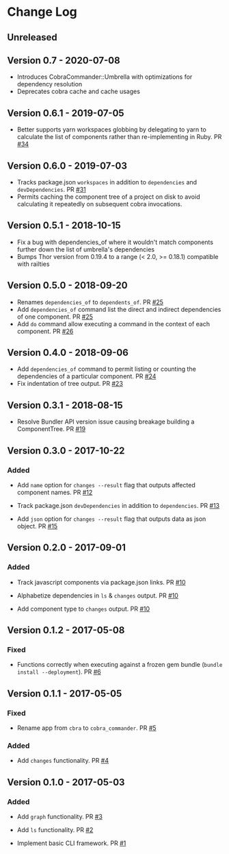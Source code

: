 # Change Log

## Unreleased

## Version 0.7 - 2020-07-08

* Introduces CobraCommander::Umbrella with optimizations for dependency resolution
* Deprecates cobra cache and cache usages

## Version 0.6.1 - 2019-07-05

* Better supports yarn workspaces globbing by delegating to yarn to calculate the list of components rather than re-implementing in Ruby. PR [#34](https://github.com/powerhome/cobra_commander/pull/34)

## Version 0.6.0 - 2019-07-03

* Tracks package.json `workspaces` in addition to `dependencies` and `devDependencies`. PR [#31](https://github.com/powerhome/cobra_commander/pull/31)
* Permits caching the component tree of a project on disk to avoid calculating it repeatedly on subsequent cobra invocations.

## Version 0.5.1 - 2018-10-15

* Fix a bug with dependencies_of where it wouldn't match components further down the list of umbrella's dependencies
* Bumps Thor version from 0.19.4 to a range (< 2.0, >= 0.18.1) compatible with railties

## Version 0.5.0 - 2018-09-20

* Renames `dependencies_of` to `dependents_of`. PR [#25](https://github.com/powerhome/cobra_commander/pull/25)
* Add `dependencies_of` command list the direct and indirect dependencies of one component. PR [#25](https://github.com/powerhome/cobra_commander/pull/25)
* Add `do` command allow executing a command in the context of each component. PR [#26](https://github.com/powerhome/cobra_commander/pull/26)

## Version 0.4.0 - 2018-09-06

* Add `dependencies_of` command to permit listing or counting the dependencies of a particular component. PR [#24](https://github.com/powerhome/cobra_commander/pull/24)
* Fix indentation of tree output. PR [#23](https://github.com/powerhome/cobra_commander/pull/23)

## Version 0.3.1 - 2018-08-15

* Resolve Bundler API version issue causing breakage building a ComponentTree. PR [#19](https://github.com/powerhome/cobra_commander/pull/19)

## Version 0.3.0 - 2017-10-22

### Added

* Add `name` option for `changes --result` flag that outputs affected component names. PR [#12](https://github.com/powerhome/cobra_commander/pull/12)

* Track package.json `devDependencies` in addition to `dependencies`. PR [#13](https://github.com/powerhome/cobra_commander/pull/13)

* Add `json` option for `changes --result` flag that outputs data as json object. PR [#15](https://github.com/powerhome/cobra_commander/pull/15)

## Version 0.2.0 - 2017-09-01

### Added

* Track javascript components via package.json links. PR [#10](https://github.com/powerhome/cobra_commander/pull/10)

* Alphabetize dependencies in `ls` & `changes` output. PR [#10](https://github.com/powerhome/cobra_commander/pull/10)

* Add component type to `changes` output. PR [#10](https://github.com/powerhome/cobra_commander/pull/10)

## Version 0.1.2 - 2017-05-08

### Fixed

* Functions correctly when executing against a frozen gem bundle (`bundle install --deployment`). PR [#6](https://github.com/powerhome/cobra_commander/pull/6)

## Version 0.1.1 - 2017-05-05

### Fixed

* Rename app from `cbra` to `cobra_commander`. PR [#5](https://github.com/powerhome/cobra_commander/pull/5)

### Added

* Add `changes` functionality. PR [#4](https://github.com/powerhome/cobra_commander/pull/4)

## Version 0.1.0 - 2017-05-03

### Added

* Add `graph` functionality. PR [#3](https://github.com/powerhome/cobra_commander/pull/3)

* Add `ls` functionality. PR [#2](https://github.com/powerhome/cobra_commander/pull/2)

* Implement basic CLI framework. PR [#1](https://github.com/powerhome/cobra_commander/pull/1)
